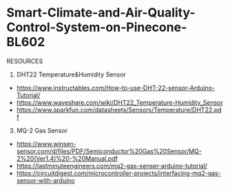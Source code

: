 # Smart-Climate-and-Air-Quality-Control-System-on-Pinecone-BL602

RESOURCES

1) DHT22 Temperature&Humidity Sensor
- https://www.instructables.com/How-to-use-DHT-22-sensor-Arduino-Tutorial/
- https://www.waveshare.com/wiki/DHT22_Temperature-Humidity_Sensor
- https://www.sparkfun.com/datasheets/Sensors/Temperature/DHT22.pdf

3) MQ-2 Gas Sensor
- https://www.winsen-sensor.com/d/files/PDF/Semiconductor%20Gas%20Sensor/MQ-2%20(Ver1.4)%20-%20Manual.pdf
- https://lastminuteengineers.com/mq2-gas-senser-arduino-tutorial/
- https://circuitdigest.com/microcontroller-projects/interfacing-mq2-gas-sensor-with-arduino

